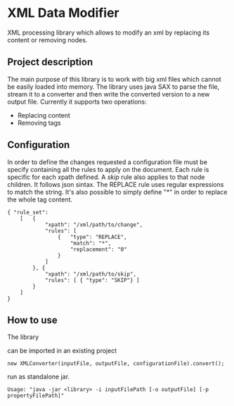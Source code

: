 # XML Data Modifier
XML processing library which allows to modify an xml by replacing its content or removing nodes.

Project description
------
The main purpose of this library is to work with big xml files which cannot be easily loaded into memory. The library uses java SAX to parse the file, stream it to a converter and then write the converted version to a new output file. Currently it supports two operations:
* Replacing content
* Removing tags 

Configuration
-----
In order to define the changes requested a configuration file must be specify containing all the rules to apply on the document. Each rule is specific for each xpath defined. A _skip_ rule also applies to that node children. It follows json sintax. The REPLACE rule uses regular expressions to match the string. It's also possible to simply define "*" in order to replace the whole tag content.

    { "rule_set": 
        [   { 
                "xpath": "/xml/path/to/change",
                "rules": [
                    {   "type": "REPLACE",
                        "match": "*",
                        "replacement": "0"
                    }
                ]
            }, { 
                "xpath": "/xml/path/to/skip",
                "rules": [ { "type": "SKIP"} ]
            }
        ]
    }
    
        

How to use
------
The library 

can be imported in an existing project 

    new XMLConverter(inputFile, outputFile, configurationFile).convert();
    
run as standalone jar.

    Usage: "java -jar <library> -i inputFilePath [-o outputFile] [-p propertyFilePath]"

